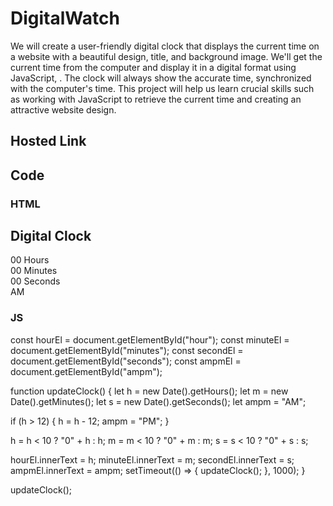 # DigitalWatch

We will create a user-friendly digital clock that displays the current time on a website with a beautiful design, title, and background image. We'll get the current time from the computer and display it in a digital format using JavaScript, . The clock will always show the accurate time, synchronized with the computer's time. This project will help us learn crucial skills such as working with JavaScript to retrieve the current time and creating an attractive website design.

## Hosted Link


## Code

### HTML

<!DOCTYPE html>
<html lang="en">
  <head>
    <meta charset="UTF-8" />
    <meta http-equiv="X-UA-Compatible" content="IE=edge" />
    <meta name="viewport" content="width=device-width, initial-scale=1.0" />
    <title>Digital Clock</title>
    <link rel="stylesheet" href="style.css" />
  </head>
  <body>
    <h2>Digital Clock</h2>
    <div class="clock">
      <div>
        <span id="hour">00</span>
        <span class="text">Hours</span>
      </div>
      <div>
        <span id="minutes">00</span>
        <span class="text">Minutes</span>
      </div>
      <div>
        <span id="seconds">00</span>
        <span class="text">Seconds</span>
      </div>
      <div>
        <span id="ampm">AM</span>
      </div>
    </div>
    <script src="index.js"></script>
  </body>
</html>

### JS
const hourEl = document.getElementById("hour");
const minuteEl = document.getElementById("minutes");
const secondEl = document.getElementById("seconds");
const ampmEl = document.getElementById("ampm");

function updateClock() {
  let h = new Date().getHours();
  let m = new Date().getMinutes();
  let s = new Date().getSeconds();
  let ampm = "AM";

  if (h > 12) {
    h = h - 12;
    ampm = "PM";
  }

  h = h < 10 ? "0" + h : h;
  m = m < 10 ? "0" + m : m;
  s = s < 10 ? "0" + s : s;

  hourEl.innerText = h;
  minuteEl.innerText = m;
  secondEl.innerText = s;
  ampmEl.innerText = ampm;
  setTimeout(() => {
    updateClock();
  }, 1000);
}

updateClock();
